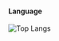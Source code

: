 <!--
### Hi there 👋
-->

<!--
**Boeing773ER/Boeing773ER** is a ✨ _special_ ✨ repository because its `README.md` (this file) appears on your GitHub profile.

Here are some ideas to get you started:

- 🔭 I’m currently working on ...
- 🌱 I’m currently learning ...
- 👯 I’m looking to collaborate on ...
- 🤔 I’m looking for help with ...
- 💬 Ask me about ...
- 📫 How to reach me: ...
- 😄 Pronouns: ...
- ⚡ Fun fact: ...
-->

<!--
#### Github Statistics

![Github Stats](https://github-readme-stats.vercel.app/api?username=Boeing773ER&show_icons=true&theme=dark&count_private=true)
-->

#### Language

![Top Langs](https://github-readme-stats.vercel.app/api/top-langs/?username=Boeing773ER)

